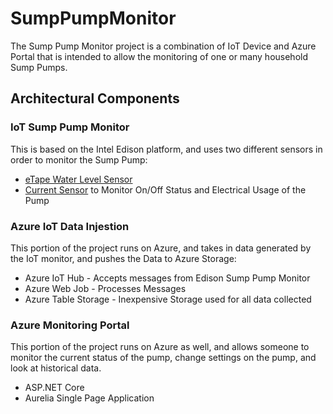 # SumpPumpMonitor
The Sump Pump Monitor project is a combination of IoT Device and 
Azure Portal that is intended to allow the monitoring of one or many 
household Sump Pumps.

## Architectural Components
### IoT Sump Pump Monitor
This is based on the Intel Edison platform, and uses two different
sensors in order to monitor the Sump Pump:
* [eTape Water Level Sensor](https://www.parallax.com/product/29131)
* [Current Sensor](https://www.sparkfun.com/products/11005) to Monitor On/Off Status and Electrical Usage of the Pump

### Azure IoT Data Injestion
This portion of the project runs on Azure, and takes in data
generated by the IoT monitor, and pushes the Data to Azure Storage:
* Azure IoT Hub - Accepts messages from Edison Sump Pump Monitor
* Azure Web Job - Processes Messages
* Azure Table Storage - Inexpensive Storage used for all data collected

### Azure Monitoring Portal
This portion of the project runs on Azure as well, and allows 
someone to monitor the current status of the pump, change settings
on the pump, and look at historical data.
* ASP.NET Core 
* Aurelia Single Page Application